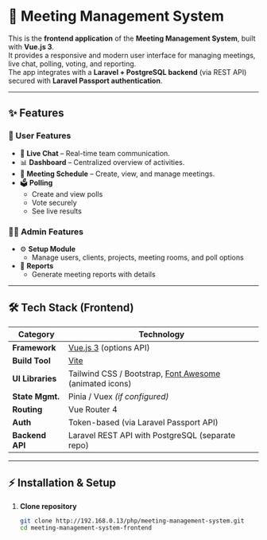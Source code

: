 # 📅 Meeting Management System

This is the **frontend application** of the **Meeting Management System**, built with **Vue.js 3**.  
It provides a responsive and modern user interface for managing meetings, live chat, polling, voting, and reporting.  
The app integrates with a **Laravel + PostgreSQL backend** (via REST API) secured with **Laravel Passport authentication**.

---

## ✨ Features

### 👤 User Features
- 💬 **Live Chat** – Real-time team communication.
- 📊 **Dashboard** – Centralized overview of activities.
- 📅 **Meeting Schedule** – Create, view, and manage meetings.
- 🗳️ **Polling**
  - Create and view polls
  - Vote securely
  - See live results

### 👨‍💼 Admin Features
- ⚙️ **Setup Module**
  - Manage users, clients, projects, meeting rooms, and poll options
- 📑 **Reports**
  - Generate meeting reports with details

---

## 🛠️ Tech Stack (Frontend)

| Category        | Technology |
|-----------------|------------|
| **Framework**   | [Vue.js 3](https://vuejs.org/) (options API) |
| **Build Tool**  | [Vite](https://vitejs.dev/) |
| **UI Libraries**| Tailwind CSS / Bootstrap, [Font Awesome](https://fontawesome.com/) (animated icons) |
| **State Mgmt.** | Pinia / Vuex *(if configured)* |
| **Routing**     | Vue Router 4 |
| **Auth**        | Token-based (via Laravel Passport API) |
| **Backend API** | Laravel REST API with PostgreSQL (separate repo) |

---

## ⚡ Installation & Setup

1. **Clone repository**
   ```bash
   git clone http://192.168.0.13/php/meeting-management-system.git
   cd meeting-management-system-frontend
